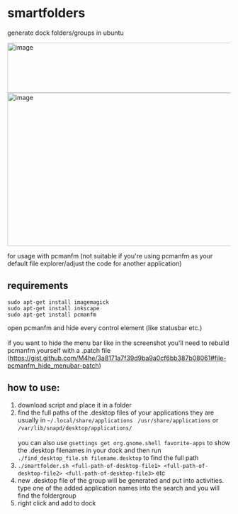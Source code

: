 # smartfolders
generate dock folders/groups in ubuntu

<img width="546" height="113" alt="image" src="https://github.com/user-attachments/assets/eb279828-6123-4194-b82a-52c9f438988d" />

<br />

<img width="611" height="345" alt="image" src="https://github.com/user-attachments/assets/ed15cd32-2bca-433a-9f13-027338c7faf7" />

for usage with pcmanfm (not suitable if you're using pcmanfm as your default file explorer/adjust the code for another application)


## requirements

```
sudo apt-get install imagemagick
sudo apt-get install inkscape
sudo apt-get install pcmanfm
```

open pcmanfm and hide every control element (like statusbar etc.) <br /><br />
if you want to hide the menu bar like in the screenshot you'll need to rebuild pcmanfm yourself with a .patch file <br />(https://gist.github.com/M4he/3a8171a7f39d9ba9a0cf6bb387b08061#file-pcmanfm_hide_menubar-patch)<br />


## how to use:<br />

1. download script and place it in a folder
2. find the full paths of the .desktop files of your applications they are usually in `~/.local/share/applications ` `/usr/share/applications` or `/var/lib/snapd/desktop/applications/` <br /><br />you can also use `gsettings get org.gnome.shell favorite-apps` to show the .desktop filenames in your dock and then run `./find_desktop_file.sh filename.desktop` to find the full path
3. `./smartfolder.sh <full-path-of-desktop-file1> <full-path-of-desktop-file2> <full-path-of-desktop-file3>` etc
4. new .desktop file of the group will be generated and put into activities. type one of the added application names into the search and you will find the foldergroup
5. right click and add to dock
